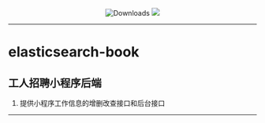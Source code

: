 <p align="center">
  <img src="https://img.shields.io/badge/Spring%20Boot-2.0.2-blue.svg" alt="Downloads">
  <img src="https://img.shields.io/badge/elasticsearch--book-1.0.0-green.svg">
</p> 
 
---    
# elasticsearch-book    

**工人招聘小程序后端**    
---
1. 提供小程序工作信息的增删改查接口和后台接口
---
